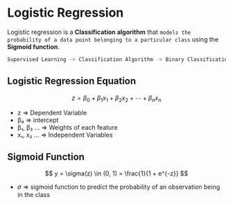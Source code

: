 # Logistic Regression
Logistic regression is a **Classification algorithm** that `models the probability of a data point belonging to a particular class` using the **Sigmoid function**.

```bash
Supervised Learning -> Classification Algorithm -> Binary Classification | Multi Classification
```

## Logistic Regression Equation

$$
z = \beta_0 + \beta_1 x_1 + \beta_2 x_2 + \cdots + \beta_n x_n
$$

- z => Dependent Variable
- β₀ => intercept
- β₁, β₂ ... => Weights of each feature
- x₁, x₂ ... => Independent Variables

## Sigmoid Function

$$
y = \sigma(z) \in (0, 1) = \frac{1}{1 + e^{-z}}
$$

- 𝜎 => sigmoid function to predict the probability of an observation being in the class
